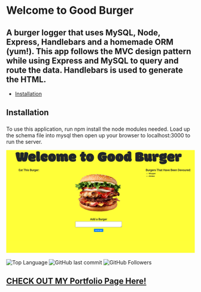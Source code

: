   

# Welcome to Good Burger

##  A burger logger that uses MySQL, Node, Express, Handlebars and a homemade ORM (yum!). This app follows the MVC design pattern while using Express and MySQL to query and route the data. Handlebars is used to generate the HTML.

*  [Installation](#installation)



## Installation

### 
To use this application, run npm install the node modules needed.  Load up the schema file into mysql then open up your browser to localhost:3000 to run the server.

![Screenshot of app](https://github.com/arod1207/Burger/blob/master/public/assets/img/AppScreenShot.png)

  
  

  

  
  

![Top Language](https://img.shields.io/github/languages/top/arod1207/Burger) ![GitHub last commit](https://img.shields.io/github/last-commit/arod1207/Burger) ![GitHub Followers](https://img.shields.io/github/followers/arod1207?style=social)

## [CHECK OUT MY Portfolio Page Here!](https://github.com/arod1207/Portfolio)

